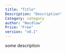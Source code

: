 ```yaml
---
title: "Title"
Description: "Description"
Category: category
author: "Nacdlow"
Price: "Free"
version: "v0.1"
---
```


some description